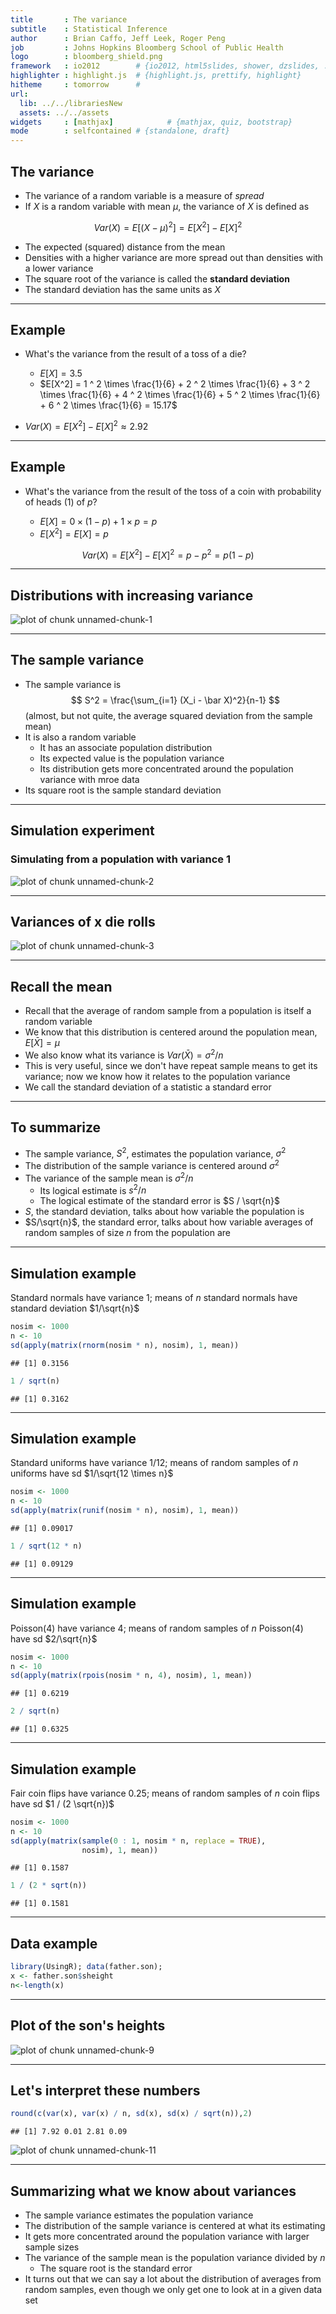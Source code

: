 ```yaml
---
title       : The variance
subtitle    : Statistical Inference
author      : Brian Caffo, Jeff Leek, Roger Peng
job         : Johns Hopkins Bloomberg School of Public Health
logo        : bloomberg_shield.png
framework   : io2012        # {io2012, html5slides, shower, dzslides, ...}
highlighter : highlight.js  # {highlight.js, prettify, highlight}
hitheme     : tomorrow      # 
url:
  lib: ../../librariesNew
  assets: ../../assets
widgets     : [mathjax]            # {mathjax, quiz, bootstrap}
mode        : selfcontained # {standalone, draft}
---
```


## The variance

- The variance of a random variable is a measure of *spread*
- If $X$ is a random variable with mean $\mu$, the variance of $X$ is defined as

$$
Var(X) = E[(X - \mu)^2] = E[X^2] - E[X]^2
$$ 

- The expected (squared) distance from the mean
- Densities with a higher variance are more spread out than densities with a lower variance
- The square root of the variance is called the **standard deviation**
- The standard deviation has the same units as $X$

---

## Example

- What's the variance from the result of a toss of a die? 

  - $E[X] = 3.5$ 
  - $E[X^2] = 1 ^ 2 \times \frac{1}{6} + 2 ^ 2 \times \frac{1}{6} + 3 ^ 2 \times \frac{1}{6} + 4 ^ 2 \times \frac{1}{6} + 5 ^ 2 \times \frac{1}{6} + 6 ^ 2 \times \frac{1}{6} = 15.17$ 

- $Var(X) = E[X^2] - E[X]^2 \approx 2.92$

---

## Example

- What's the variance from the result of the toss of a coin with probability of heads (1) of $p$? 

  - $E[X] = 0 \times (1 - p) + 1 \times p = p$
  - $E[X^2] = E[X] = p$ 

$$Var(X) = E[X^2] - E[X]^2 = p - p^2 = p(1 - p)$$


---
## Distributions with increasing variance
<img src="assets/fig/unnamed-chunk-1.png" title="plot of chunk unnamed-chunk-1" alt="plot of chunk unnamed-chunk-1" style="display: block; margin: auto;" />

---
## The sample variance 
- The sample variance is 
$$
S^2 = \frac{\sum_{i=1} (X_i - \bar X)^2}{n-1}
$$
(almost, but not quite, the average squared deviation from
the sample mean)
- It is also a random variable
  - It has an associate population distribution
  - Its expected value is the population variance
  - Its distribution gets more concentrated around the population variance with mroe data
- Its square root is the sample standard deviation


---
## Simulation experiment
### Simulating from a population with variance 1

<img src="assets/fig/unnamed-chunk-2.png" title="plot of chunk unnamed-chunk-2" alt="plot of chunk unnamed-chunk-2" style="display: block; margin: auto;" />

---
## Variances of x die rolls
<img src="assets/fig/unnamed-chunk-3.png" title="plot of chunk unnamed-chunk-3" alt="plot of chunk unnamed-chunk-3" style="display: block; margin: auto;" />


---

## Recall the mean
- Recall that the average of random sample from a population 
is itself a random variable
- We know that this distribution is centered around the population
mean, $E[\bar X] = \mu$
- We also know what its variance is $Var(\bar X) = \sigma^2 / n$
- This is very useful, since we don't have repeat sample means 
to get its variance; now we know how it relates to
the population variance
- We call the standard deviation of a statistic a standard error

---
## To summarize
- The sample variance, $S^2$, estimates the population variance, $\sigma^2$
- The distribution of the sample variance is centered around $\sigma^2$
- The variance of the sample mean is $\sigma^2 / n$
  - Its logical estimate is $s^2 / n$
  - The logical estimate of the standard error is $S / \sqrt{n}$
- $S$, the standard deviation, talks about how variable the population is
- $S/\sqrt{n}$, the standard error, talks about how variable averages of random samples of size $n$ from the population are

---
## Simulation example
Standard normals have variance 1; means of $n$ standard normals
have standard deviation $1/\sqrt{n}$


```r
nosim <- 1000
n <- 10
sd(apply(matrix(rnorm(nosim * n), nosim), 1, mean))
```

```
## [1] 0.3156
```

```r
1 / sqrt(n)
```

```
## [1] 0.3162
```


---
## Simulation example
Standard uniforms have variance $1/12$; means of 
random samples of $n$ uniforms have sd $1/\sqrt{12 \times n}$



```r
nosim <- 1000
n <- 10
sd(apply(matrix(runif(nosim * n), nosim), 1, mean))
```

```
## [1] 0.09017
```

```r
1 / sqrt(12 * n)
```

```
## [1] 0.09129
```


---
## Simulation example
Poisson(4) have variance $4$; means of 
random samples of $n$ Poisson(4) have sd $2/\sqrt{n}$



```r
nosim <- 1000
n <- 10
sd(apply(matrix(rpois(nosim * n, 4), nosim), 1, mean))
```

```
## [1] 0.6219
```

```r
2 / sqrt(n)
```

```
## [1] 0.6325
```


---
## Simulation example
Fair coin flips have variance $0.25$; means of 
random samples of $n$ coin flips have sd $1 / (2 \sqrt{n})$



```r
nosim <- 1000
n <- 10
sd(apply(matrix(sample(0 : 1, nosim * n, replace = TRUE),
                nosim), 1, mean))
```

```
## [1] 0.1587
```

```r
1 / (2 * sqrt(n))
```

```
## [1] 0.1581
```

---
## Data example

```r
library(UsingR); data(father.son); 
x <- father.son$sheight
n<-length(x)
```

---
## Plot of the son's heights
<img src="assets/fig/unnamed-chunk-9.png" title="plot of chunk unnamed-chunk-9" alt="plot of chunk unnamed-chunk-9" style="display: block; margin: auto;" />

---
## Let's interpret these numbers

```r
round(c(var(x), var(x) / n, sd(x), sd(x) / sqrt(n)),2)
```

```
## [1] 7.92 0.01 2.81 0.09
```

<img src="assets/fig/unnamed-chunk-11.png" title="plot of chunk unnamed-chunk-11" alt="plot of chunk unnamed-chunk-11" style="display: block; margin: auto;" />


---
## Summarizing what we know about variances
- The sample variance estimates the population variance
- The distribution of the sample variance is centered at
what its estimating
- It gets more concentrated around the population variance with larger sample sizes
- The variance of the sample mean is the population variance
divided by $n$
  - The square root is the standard error
- It turns out that we can say a lot about the distribution of
averages from random samples, 
even though we only get one to look at in a given data set
